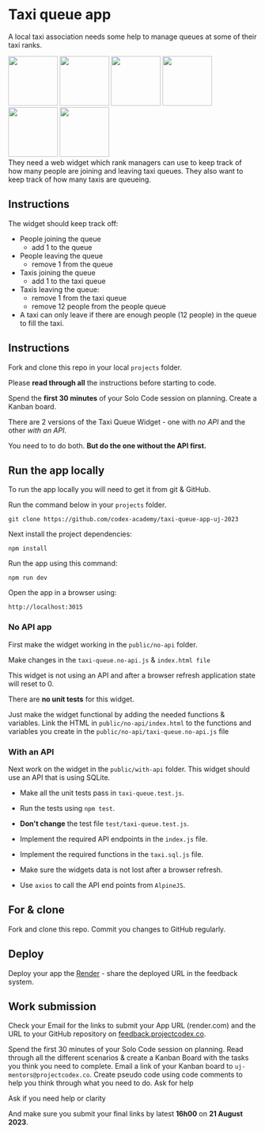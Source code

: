 # Taxi queue app

A local taxi association needs some help to manage queues at some of their taxi ranks.

<span style="float: left">
	<img src="queue.png" alt="" width="100" style="display:inline-block" >
	<img src="queue.png" alt="" width="100" style="display:inline-block" >
	<img src="queue.png" alt="" width="100" style="display:inline-block" >
	<img src="minivan.png" alt="" width="100" style="display:inline-block">
	<img src="arrow.png" alt="" width="100" style="display:inline-block">
	<img src="minivan.png" alt="" width="100" style="display:inline-block">
</span>

They need a web widget which rank managers can use to keep track of how many people are joining and leaving taxi queues. They also want to keep track of how many taxis are queueing.

## Instructions

The widget should keep track off:

* People joining the queue 
	- add 1 to the queue
* People leaving the queue 
	- remove 1 from the queue
* Taxis joining the queue 
	- add 1 to the taxi queue
* Taxis leaving the queue:
	- remove 1 from the taxi queue
	- remove 12 people from the people queue
* A taxi can only leave if there are enough people (12 people) in the queue to fill the taxi.

## Instructions

Fork and clone this repo in your local `projects` folder.

Please **read through all** the instructions before starting to code.

Spend the **first 30 minutes** of your Solo Code session on planning. Create a Kanban board.

There are 2 versions of the Taxi Queue Widget - one with *no API* and the other *with an API*.

You need to to do both. **But do the one without the API first.**

## Run the app locally

To run the app locally you will need to get it from git & GitHub.

Run the command below in your `projects` folder.

```
git clone https://github.com/codex-academy/taxi-queue-app-uj-2023
```

Next install the project dependencies:

```
npm install
```

Run the app using this command:

```
npm run dev
```

Open the app in a browser using: 

```
http://localhost:3015
```

### No API app

First make the widget working in the `public/no-api` folder.

Make changes in the `taxi-queue.no-api.js` & `index.html file`

This widget is not using an API and after a browser refresh application state will reset to 0.

There are **no unit tests** for this widget.

Just make the widget functional by adding the needed functions & variables.
Link the HTML in `public/no-api/index.html` to the functions and variables you create in the `public/no-api/taxi-queue.no-api.js` file

### With an API

Next work on the widget in the `public/with-api` folder. 
This widget should use an API that is using SQLite.

* Make all the unit tests pass in `taxi-queue.test.js`. 
* Run the tests using `npm test`. 
* **Don't change** the test file `test/taxi-queue.test.js`.

* Implement the required API endpoints in the `index.js` file.
* Implement the required functions in the `taxi.sql.js` file.
* Make sure the widgets data is not lost after a browser refresh.
* Use `axios` to call the API end points from `AlpineJS`.

## For & clone

Fork and clone this repo.
Commit you changes to GitHub regularly.

## Deploy

Deploy your app the [Render](render.com) - share the deployed URL in the feedback system.

## Work submission

Check your Email for the links to submit your App URL (render.com) and the URL to your GitHub repository on [feedback.projectcodex.co](feedback.projectcodex.co).

Spend the first 30 minutes of your Solo Code session on planning. Read through all the different scenarios & create a Kanban Board with the tasks you think you need to complete. Email a link of your Kanban board to `uj-mentors@projectcodex.co`. Create pseudo code using code comments to help you think through what you need to do.
Ask for help

Ask if you need help or clarity
	
And make sure you submit your final links by latest **16h00** on **21 August 2023**.

